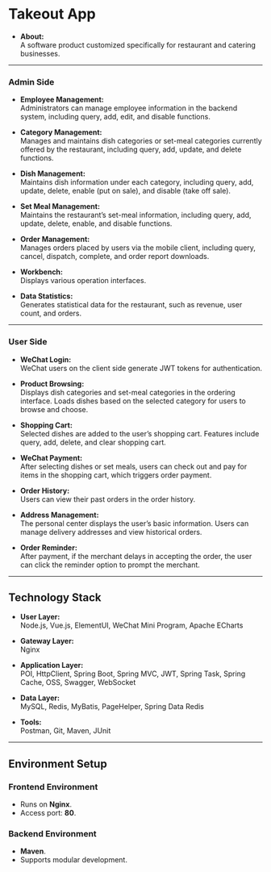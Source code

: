 # Takeout App

- **About:**  
  A software product customized specifically for restaurant and catering businesses.

---

### Admin Side

- **Employee Management:**  
  Administrators can manage employee information in the backend system, including query, add, edit, and disable functions.

- **Category Management:**  
  Manages and maintains dish categories or set-meal categories currently offered by the restaurant, including query, add, update, and delete functions.

- **Dish Management:**  
  Maintains dish information under each category, including query, add, update, delete, enable (put on sale), and disable (take off sale).

- **Set Meal Management:**  
  Maintains the restaurant’s set-meal information, including query, add, update, delete, enable, and disable functions.

- **Order Management:**  
  Manages orders placed by users via the mobile client, including query, cancel, dispatch, complete, and order report downloads.

- **Workbench:**  
  Displays various operation interfaces.

- **Data Statistics:**  
  Generates statistical data for the restaurant, such as revenue, user count, and orders.

---

### User Side

- **WeChat Login:**  
  WeChat users on the client side generate JWT tokens for authentication.

- **Product Browsing:**  
  Displays dish categories and set-meal categories in the ordering interface. Loads dishes based on the selected category for users to browse and choose.

- **Shopping Cart:**  
  Selected dishes are added to the user’s shopping cart. Features include query, add, delete, and clear shopping cart.

- **WeChat Payment:**  
  After selecting dishes or set meals, users can check out and pay for items in the shopping cart, which triggers order payment.

- **Order History:**  
  Users can view their past orders in the order history.

- **Address Management:**  
  The personal center displays the user’s basic information. Users can manage delivery addresses and view historical orders.

- **Order Reminder:**  
  After payment, if the merchant delays in accepting the order, the user can click the reminder option to prompt the merchant.

---

## Technology Stack

- **User Layer:**  
  Node.js, Vue.js, ElementUI, WeChat Mini Program, Apache ECharts  

- **Gateway Layer:**  
  Nginx  

- **Application Layer:**  
  POI, HttpClient, Spring Boot, Spring MVC, JWT, Spring Task, Spring Cache, OSS, Swagger, WebSocket  

- **Data Layer:**  
  MySQL, Redis, MyBatis, PageHelper, Spring Data Redis  

- **Tools:**  
  Postman, Git, Maven, JUnit  

---

## Environment Setup

### Frontend Environment

- Runs on **Nginx**.  
- Access port: **80**.  

### Backend Environment

- **Maven**.  
- Supports modular development.
